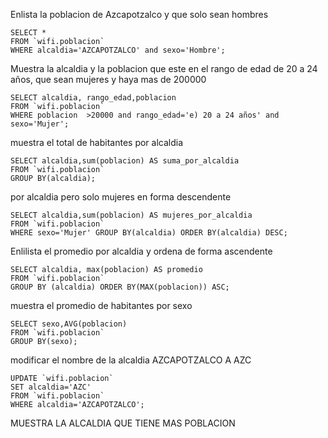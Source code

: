 Enlista la poblacion de Azcapotzalco y que solo sean hombres

    SELECT * 
    FROM `wifi.poblacion`
    WHERE alcaldia='AZCAPOTZALCO' and sexo='Hombre';

Muestra la alcaldia y la poblacion que este en el rango de edad de 20 a 24 años, que sean mujeres y haya mas de 200000

    SELECT alcaldia, rango_edad,poblacion
    FROM `wifi.poblacion`
    WHERE poblacion  >20000 and rango_edad='e) 20 a 24 años' and sexo='Mujer';

muestra el total de habitantes por alcaldia

    SELECT alcaldia,sum(poblacion) AS suma_por_alcaldia
    FROM `wifi.poblacion`
    GROUP BY(alcaldia);
    
por alcaldia pero solo mujeres en forma descendente

    SELECT alcaldia,sum(poblacion) AS mujeres_por_alcaldia
    FROM `wifi.poblacion`
    WHERE sexo='Mujer' GROUP BY(alcaldia) ORDER BY(alcaldia) DESC;

Enlilista el promedio por alcaldia y ordena de forma ascendente

    SELECT alcaldia, max(poblacion) AS promedio 
    FROM `wifi.poblacion`
    GROUP BY (alcaldia) ORDER BY(MAX(poblacion)) ASC;
    
 muestra el promedio de habitantes por sexo
 
    SELECT sexo,AVG(poblacion)
    FROM `wifi.poblacion`
    GROUP BY(sexo);
    
modificar el  nombre de la alcaldia AZCAPOTZALCO A AZC

    UPDATE `wifi.poblacion`
    SET alcaldia='AZC'
    FROM `wifi.poblacion`
    WHERE alcaldia='AZCAPOTZALCO';
    
MUESTRA LA ALCALDIA QUE TIENE MAS POBLACION
